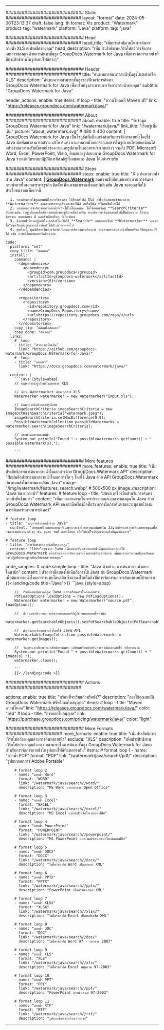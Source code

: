 
---
############################# Static ############################
layout: "format"
date:  2024-05-06T23:13:37
draft: false
lang: th
format: Xls
product: "Watermark"
product_tag: "watermark"
platform: "Java"
platform_tag: "java"

############################# Head ############################
head_title: "เพิ่มประสิทธิภาพในการค้นหาลายน้ำ XLS สเปรดชีตของคุณ"
head_description: "เพิ่มประสิทธิภาพเวิร์กโฟลว์การจัดการเอกสารของคุณด้วยการค้นหาขั้นสูง GroupDocs.Watermark for Java เพื่อการจัดการลายน้ำที่มีประสิทธิภาพในรูปแบบไฟล์ต่างๆ"

############################# Header ############################
title: "ค้นพบการค้นหาลายน้ำขั้นสูงในสเปรดชีต XLS" 
description: "ค้นพบความสามารถขั้นสูงของฟีเจอร์การค้นหา GroupDocs.Watermark for Java เพื่อปรับปรุงกระบวนการจัดการลายน้ำของคุณ"
subtitle: "GroupDocs.Watermark for Java" 

header_actions:
  enable: true
  items:
    #  loop
    - title: "ดาวน์โหลดที่ Maven ฟรี"
      link: "https://releases.groupdocs.com/watermark/java/"
      
############################# About ############################
about:
    enable: true
    title: "รับข้อมูล GroupDocs.Watermark for Java"
    link: "/watermark/java/"
    link_title: "เรียนรู้เพิ่มเติม"
    picture: "about_watermark.svg" # 480 X 400
    content: |
       GroupDocs.Watermark for Java เป็นโซลูชันที่แข็งแกร่งสำหรับการจัดการลายน้ำโดยใช้ Java นักพัฒนาสามารถสร้าง แก้ไข ค้นหา และลบลายน้ำออกจากเอกสารในรูปแบบไฟล์ยอดนิยมได้อย่างง่ายดายรองรับทั้งลายน้ำข้อความและรูปภาพในเอกสารประเภทต่างๆ รวมถึง PDF, Microsoft Word, Excel, PowerPoint, Visio, อีเมลและรูปแบบภาพ GroupDocs.Watermark for Java รวมเข้ากับระบบปฏิบัติการที่สำคัญทั้งหมดและ Java ได้อย่างราบรื่น

############################# Steps ############################
steps:
    enable: true
    title: "Xls ค้นหาลายน้ำผ่าน Java"
    content: |
      **[GroupDocs.Watermark](https://products.groupdocs.com/watermark/java/)** ลดความซับซ้อนของกระบวนการค้นหาลายน้ำภายในเอกสารทางธุรกิจ ติดตั้งแพ็คเกจของเราลงในแอปพลิเคชัน Java ของคุณเพื่อใช้ประโยชน์จากแพ็คเกจนี้
      
      1. หากต้องการใช้คุณสมบัติไลบรารีของเรา ให้โหลดไฟล์ Xls ลงในอินสแตนซ์ของคลาส **Watermarker** คุณสามารถระบุเส้นทางของไฟล์ สตรีมไฟล์ หรือสตรีมไบต์ได้
      2. หากต้องการจำกัดรายการลายน้ำที่เป็นไปได้ให้แคบลง ให้ใช้ออบเจ็กต์ **SearchCriteria** ตัวอย่างเช่น ระบุรูปภาพเพื่อค้นหาลายน้ำของรูปภาพที่คล้ายกัน หากต้องการค้นหาลายน้ำที่เป็นข้อความ ให้ระบุข้อความ แบบอักษร สี และตัวเลือกอื่นๆ ที่เกี่ยวข้อง
      3. ดึงลายน้ำที่วางอยู่ภายในเอกสารโดยใช้วิธี **Search** ของออบเจ็กต์ **Watermarker** คุณจะได้รับชุดวัตถุที่แสดงลายน้ำเพื่อนำไปประมวลผลต่อไป
      4. สุดท้ายนี้ คุณมีอิสระในการจัดการกับผลการค้นหาตามต้องการ คุณสามารถลบลายน้ำที่พบหรือแก้ไขคุณสมบัติได้ เช่น การเปลี่ยนขนาดหรือข้อความ
   
    code:
      platform: "net"
      copy_title: "คัดลอก"
      install:
        command: |
          <dependencies>
            <dependency>
              <groupId>com.groupdocs</groupId>
              <artifactId>groupdocs-watermark</artifactId>
              <version>{0}</version>
            </dependency>
          </dependencies>

          <repositories>
            <repository>
              <id>repository.groupdocs.com</id>
              <name>GroupDocs Repository</name>
              <url>https://repository.groupdocs.com/repo/</url>
            </repository>
          </repositories>
        copy_tip: "คลิกเพื่อคัดลอก"
        copy_done: "คัดลอก"
      links:
        #  loop
        - title: "ตัวอย่างเพิ่มเติม"
          link: "https://github.com/groupdocs-watermark/GroupDocs.Watermark-for-Java/"
        #  loop
        - title: "เอกสาร"
          link: "https://docs.groupdocs.com/watermark/java/"
          
      content: |
        ```java {style=abap}
        // ค้นหาลายน้ำรูปภาพในเอกสาร XLS

        // เขียน Watermarker ผ่านเอกสาร XLS
        Watermarker watermarker = new Watermarker("input.xls");
        
        // ค้นหาลายน้ำด้วยแฮชรูปภาพ
        ImageSearchCriteria imageSearchCriteria = new ImageDctHashSearchCriteria("watermark.jpeg");
        imageSearchCriteria.setMaxDifference(0.9);
        PossibleWatermarkCollection possibleWatermarks = watermarker.search(imageSearchCriteria);

        // กระบวนการพบลายน้ำ
        System.out.println("Found " + possibleWatermarks.getCount() + " possible watermark(s).");
        
        ```          
        
############################# More features ############################
more_features:
  enable: true
  title: "เพิ่มประสิทธิภาพการค้นหาลายน้ำในเอกสารด้วย GroupDocs.Watermark API"
  description: "ฝึกฝนศิลปะการค้นหาลายน้ำในเอกสารใด ๆ โดยใช้ Java ด้วย API GroupDocs.Watermark อันทรงพลังในสภาพแวดล้อม Java"
  image: "/img/watermark/features_search.webp" # 500x500 px
  image_description: "Java ค้นหาลายน้ำ"
  features:
    # feature loop
    - title: "Java เครื่องมือสำหรับการค้นหาลายน้ำที่แข็งแกร่ง"
      content: "เพิ่มความสามารถในการประมวลผลเอกสารของคุณใน Java ด้วย GroupDocs.Watermark API ของเรามีเครื่องมือที่กว้างขวางในการค้นหาและระบุลายน้ำตามพารามิเตอร์หลายพารามิเตอร์"

    # feature loop
    - title: "ระบุการดึงลายน้ำด้วย Java"
      content: "กำหนดเป้าหมายลายน้ำที่เฉพาะเจาะจงด้วยความแม่นยำใน Javaกำหนดค่าการค้นหาของคุณเพื่อกรองตามลักษณะต่างๆ เช่น ขนาด วันที่ และเนื้อหา เพื่อให้แน่ใจว่าคุณจะพบสิ่งที่คุณต้องการ"

    # feature loop
    - title: "การวิเคราะห์ลายน้ำที่ครอบคลุม"
      content: "ใช้ประโยชน์จาก Java เพื่อทำการวิเคราะห์ลายน้ำที่พบอย่างละเอียดใช้ GroupDocs.Watermark เพื่อประเมินและจัดการลายน้ำอย่างมีประสิทธิภาพ เพิ่มมาตรการความปลอดภัยและการปฏิบัติตามกฎระเบียบในเอกสารของคุณ"
      
  code_samples:
    # code sample loop
    - title: "Java ตัวอย่าง: การค้นหาลายน้ำแบบไดนามิก"
      content: |
        ตัวอย่างนี้แสดงให้เห็นถึงการใช้ Java กับ GroupDocs.Watermark เพื่อค้นหาลายน้ำในเอกสารแบบไดนามิก ซึ่งแสดงให้เห็นถึงวิธีการจัดการผลการค้นหาแบบโปรแกรม
        {{< landing/code title="Java">}}
        ```java {style=abap}
        
        //  เริ่มต้นสภาพแวดล้อม Java และเตรียมการโหลดเอกสาร
        PdfLoadOptions loadOptions = new PdfLoadOptions();
        Watermarker watermarker = new Watermarker("source.pdf", loadOptions);

        //  กำหนดค่าตัวกรองการค้นหาตามเกณฑ์ที่ผู้ใช้กำหนดแบบไดนามิก
        watermarker.getSearchableObjects().setPdfSearchableObjects(PdfSearchableObjects.AttachedImages);

        //  ดำเนินการค้นหาลายน้ำโดยใช้ Java API
        WatermarkableImageCollection possibleWatermarks = watermarker.getImages();

        //  จัดการและประมวลผลลัพธ์การค้นหา เตรียมพร้อมสำหรับการดำเนินการต่อไป หรือรายงาน
        System.out.println("Found " + possibleWatermarks.getCount() + " image(s).");
        watermarker.close();

        ```
        {{< /landing/code >}}


############################# Actions ############################

actions:
  enable: true
  title: "พร้อมที่จะเริ่มแล้วหรือยัง?"
  description: "ลองใช้คุณสมบัติ GroupDocs.Watermark ฟรีหรือขอใบอนุญาต"
  items:
    #  loop
    - title: "Maven ดาวน์โหลด"
      link: "https://releases.groupdocs.com/watermark/java/"
      color: "red"
        #  loop
    - title: "การออกใบอนุญาต"
      link: "https://purchase.groupdocs.com/pricing/watermark/java/"
      color: "light"


############################# More Formats #####################
more_formats:
    enable: true
    title: "เพิ่มประสิทธิภาพเวิร์กโฟลว์ของคุณด้วยการค้นหาลายน้ำ"
    exclude: "XLS"
    description: "เพิ่มประสิทธิภาพเวิร์กโฟลว์ของคุณด้วยความสามารถในการค้นหาขั้นสูง GroupDocs.Watermark for Java สำหรับการจัดการลายน้ำในรูปแบบไฟล์ที่แตกต่างกัน"
    items: 
        # format loop 1
        - name: "ลายน้ำ PDF"
          format: "PDF"
          link: "/watermark/java/search//pdf/"
          description: "รูปแบบเอกสาร Adobe Portable"

        # format loop 2
        - name: "ลายน้ำ Word"
          format: "WORD"
          link: "/watermark/java/search//word/"
          description: "MS Word และเอกสาร Open Office"
          
        # format loop 3
        - name: "ลายน้ำ Excel"
          format: "EXCEL"
          link: "/watermark/java/search//excel/"
          description: "MS Excel และสเปรดชีตโอเพ่นออฟฟิศ"

        # format loop 4
        - name: "ลายน้ำ PowerPoint"
          format: "POWERPOINT"
          link: "/watermark/java/search//powerpoint/"
          description: "MS PowerPoint และงานนำเสนอแบบโอเพ่นออฟฟิศ"

        # format loop 5
        - name: "ลายน้ำ DOCX"
          format: "DOCX"
          link: "/watermark/java/search//docx/"
          description: "ไมโครซอฟท์ Word เปิดเอกสาร XML"
          
        # format loop 6
        - name: "ลายน้ำ PPTX"
          format: "PPTX"
          link: "/watermark/java/search//pptx/"
          description: "PowerPoint เปิดการนำเสนอ XML"
          
        # format loop 7
        - name: "ลายน้ำ XLSX"
          format: "XLSX"
          link: "/watermark/java/search//xlsx/"
          description: "ไมโครซอฟท์ Excel เปิดสเปรดชีต XML"

        # format loop 8
        - name: "ลายน้ำ DOC"
          format: "DOC"
          link: "/watermark/java/search//doc/"
          description: "ไมโครซอฟท์ Word 97 - เอกสาร 2007"

        # format loop 9
        - name: "ลายน้ำ XLS"
          format: "XLS"
          link: "/watermark/java/search//xls/"
          description: "ไมโครซอฟท์ Excel สมุดงาน 97-2003"

        # format loop 10
        - name: "ลายน้ำ PPT"
          format: "PPT"
          link: "/watermark/java/search//ppt/"
          description: "PowerPoint การนำเสนอ 97-2003"

        # format loop 11
        - name: "ลายน้ำ RTF"
          format: "RTF"
          link: "/watermark/java/search//rtf/"
          description: "รูปแบบข้อความที่หลากหลาย"

---